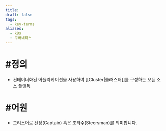 ```yaml
---
title: 
draft: false
tags:
  - key-terms
aliases:
  - k8s
  - 쿠버네티스
---
```

# #정의
- 컨테이너화된 어플리케이션을 사용하여 [[Cluster|클러스터]]를 구성하는 오픈 소스 플랫폼 




# #어원
- 그리스어로 선장(Captain) 혹은 조타수(Steersman)를 의미합니다.
